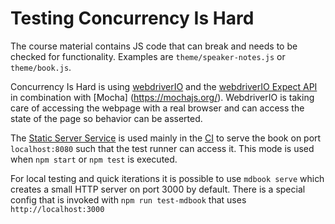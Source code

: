 # Testing Concurrency Is Hard

The course material contains JS code that can break and needs to be checked for
functionality. Examples are `theme/speaker-notes.js` or `theme/book.js`.

Concurrency Is Hard is using [webdriverIO](https://webdriver.io/) and the
[webdriverIO Expect API](https://webdriver.io/docs/api/expect-webdriverio/) in
combination with [Mocha] (https://mochajs.org/). WebdriverIO is taking care of
accessing the webpage with a real browser and can access the state of the page
so behavior can be asserted.

The [Static Server Service](https://webdriver.io/docs/static-server-service/) is
used mainly in the [CI](../github/workflows/build.yml) to serve the book on port
`localhost:8080` such that the test runner can access it. This mode is used when
`npm start` or `npm test` is executed.

For local testing and quick iterations it is possible to use `mdbook serve`
which creates a small HTTP server on port 3000 by default. There is a special
config that is invoked with `npm run test-mdbook` that uses
`http://localhost:3000`
